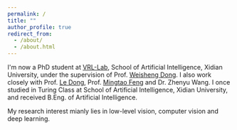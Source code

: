 ```yaml
---
permalink: /
title: ""
author_profile: true
redirect_from: 
  - /about/
  - /about.html
---
```


I'm now a PhD student at [VRL-Lab](https://vrl-lab.org/), School of Artificial Intelligence, Xidian University, under the supervision of Prof. [Weisheng Dong](https://see.xidian.edu.cn/faculty/wsdong/). I also work closely with  Prof. [Le Dong](https://faculty.xidian.edu.cn/DL4/zh_CN/index/430205/list/index.htm), Prof. [Mingtao Feng](https://web.xidian.edu.cn/mtfeng/index.html) and Dr. Zhenyu Wang. I once studied in Turing Class at School of Artificial Intelligence, Xidian University, and received B.Eng. of Artificial Intelligence.  

My research interest mianly lies in low-level vision, computer vision and deep learning.
